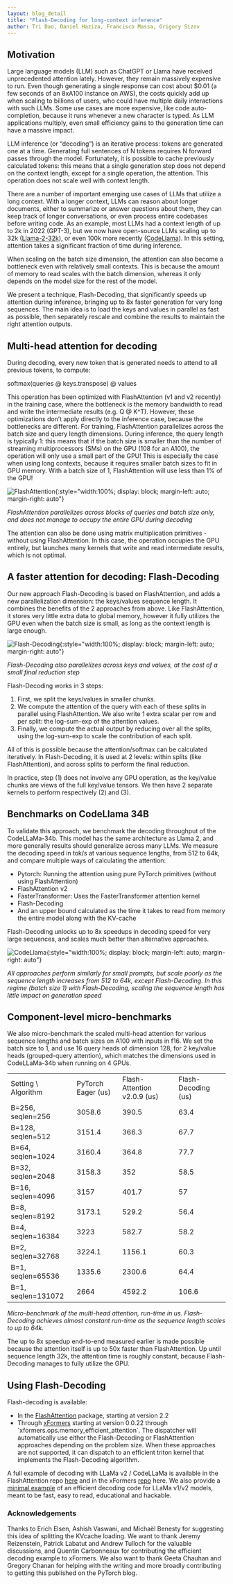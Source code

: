 ```yaml
---
layout: blog_detail
title: "Flash-Decoding for long-context inference"
author: Tri Dao, Daniel Haziza, Francisco Massa, Grigory Sizov
---
```


## Motivation

Large language models (LLM) such as ChatGPT or Llama have received unprecedented attention lately. However, they remain massively expensive to run. Even though generating a single response can cost about $0.01 (a few seconds of an 8xA100 instance on AWS), the costs quickly add up when scaling to billions of users, who could have multiple daily interactions with such LLMs. Some use cases are more expensive, like code auto-completion, because it runs whenever a new character is typed. As LLM applications multiply, even small efficiency gains to the generation time can have a massive impact.

LLM inference (or “decoding”) is an iterative process: tokens are generated one at a time. Generating full sentences of N tokens requires N forward passes through the model. Fortunately, it is possible to cache previously calculated tokens: this means that a single generation step does not depend on the context length, except for a single operation, the attention. This operation does not scale well with context length.

There are a number of important emerging use cases of LLMs that utilize a long context. With a longer context, LLMs can reason about longer documents, either to summarize or answer questions about them, they can keep track of longer conversations, or even process entire codebases before writing code. As an example, most LLMs had a context length of up to 2k in 2022 (GPT-3), but we now have open-source LLMs scaling up to 32k ([Llama-2-32k](https://together.ai/blog/llama-2-7b-32k)), or even 100k more recently ([CodeLlama](https://about.fb.com/news/2023/08/code-llama-ai-for-coding/)). In this setting, attention takes a significant fraction of time during inference.

When scaling on the batch size dimension, the attention can also become a bottleneck even with relatively small contexts. This is because the amount of memory to read scales with the batch dimension, whereas it only depends on the model size for the rest of the model.

We present a technique, Flash-Decoding, that significantly speeds up attention during inference, bringing up to 8x faster generation for very long sequences. The main idea is to load the keys and values in parallel as fast as possible, then separately rescale and combine the results to maintain the right attention outputs.


## Multi-head attention for decoding

During decoding, every new token that is generated needs to attend to all previous tokens, to compute: 

softmax(queries @ keys.transpose) @ values

This operation has been optimized with FlashAttention (v1 and v2 recently) in the training case, where the bottleneck is the memory bandwidth to read and write the intermediate results (e.g. Q @ K^T). However, these optimizations don’t apply directly to the inference case, because the bottlenecks are different. For training, FlashAttention parallelizes across the batch size and query length dimensions. During inference, the query length is typically 1: this means that if the batch size is smaller than the number of streaming multiprocessors (SMs) on the GPU (108 for an A100), the operation will only use a small part of the GPU! This is especially the case when using long contexts, because it requires smaller batch sizes to fit in GPU memory. With a batch size of 1, FlashAttention will use less than 1% of the GPU!

![FlashAttention](/assets/images/Inference_regular_attn.gif){:style="width:100%; display: block; margin-left: auto; margin-right: auto"}

_FlashAttention parallelizes across blocks of queries and batch size only, and does not manage to occupy the entire GPU during decoding_

The attention can also be done using matrix multiplication primitives - without using FlashAttention. In this case, the operation occupies the GPU entirely, but launches many kernels that write and read intermediate results, which is not optimal.


## A faster attention for decoding: Flash-Decoding

Our new approach Flash-Decoding is based on FlashAttention, and adds a new parallelization dimension: the keys/values sequence length. It combines the benefits of the 2 approaches from above. Like FlashAttention, it stores very little extra data to global memory, however it fully utilizes the GPU even when the batch size is small, as long as the context length is large enough.

![Flash-Decoding](/assets/images/inference_splitkv.gif){:style="width:100%; display: block; margin-left: auto; margin-right: auto"}

_Flash-Decoding also parallelizes across keys and values, at the cost of a small final reduction step_

Flash-Decoding works in 3 steps:

1. First, we split the keys/values in smaller chunks.
2. We compute the attention of the query with each of these splits in parallel using FlashAttention. We also write 1 extra scalar per row and per split: the log-sum-exp of the attention values.
3. Finally, we compute the actual output by reducing over all the splits, using the log-sum-exp to scale the contribution of each split.

All of this is possible because the attention/softmax can be calculated iteratively. In Flash-Decoding, it is used at 2 levels: within splits (like FlashAttention), and across splits to perform the final reduction.

In practice, step (1) does not involve any GPU operation, as the key/value chunks are views of the full key/value tensors. We then have 2 separate kernels to perform respectively (2) and (3).


## Benchmarks on CodeLlama 34B

To validate this approach, we benchmark the decoding throughput of the CodeLLaMa-34b. This model has the same architecture as Llama 2, and more generally results should generalize across many LLMs. We measure the decoding speed in tok/s at various sequence lengths, from 512 to 64k, and compare multiple ways of calculating the attention:

- Pytorch: Running the attention using pure PyTorch primitives (without using FlashAttention)
- FlashAttention v2
- FasterTransformer: Uses the FasterTransformer attention kernel
- Flash-Decoding
- And an upper bound calculated as the time it takes to read from memory the entire model along with the KV-cache

Flash-Decoding unlocks up to 8x speedups in decoding speed for very large sequences, and scales much better than alternative approaches.

![CodeLlama](/assets/images/decoding_codellama34b.png){:style="width:100%; display: block; margin-left: auto; margin-right: auto"}

_All approaches perform similarly for small prompts, but scale poorly as the sequence length increases from 512 to 64k, except Flash-Decoding. In this regime (batch size 1) with Flash-Decoding, scaling the sequence length has little impact on generation speed_




## Component-level micro-benchmarks

We also micro-benchmark the scaled multi-head attention for various sequence lengths and batch sizes on A100 with inputs in f16. We set the batch size to 1, and use 16 query heads of dimension 128, for 2 key/value heads (grouped-query attention), which matches the dimensions used in CodeLLaMa-34b when running on 4 GPUs.

|                     |               |                        |                |
| ------------------- | ------------- | ---------------------- | -------------- |
| Setting \ Algorithm | PyTorch Eager (us) | Flash-Attention v2.0.9 (us) | Flash-Decoding (us) |
| B=256, seqlen=256   | 3058.6        | 390.5                  | 63.4           |
| B=128, seqlen=512   | 3151.4        | 366.3                  | 67.7           |
| B=64, seqlen=1024   | 3160.4        | 364.8                  | 77.7           |
| B=32, seqlen=2048   | 3158.3        | 352                    | 58.5           |
| B=16, seqlen=4096   | 3157          | 401.7                  | 57             |
| B=8, seqlen=8192    | 3173.1        | 529.2                  | 56.4           |
| B=4, seqlen=16384   | 3223          | 582.7                  | 58.2           |
| B=2, seqlen=32768   | 3224.1        | 1156.1                 | 60.3           |
| B=1, seqlen=65536   | 1335.6        | 2300.6                 | 64.4           |
| B=1, seqlen=131072  | 2664          | 4592.2                 | 106.6          |

_Micro-benchmark of the multi-head attention, run-time in us. Flash-Decoding achieves almost constant run-time as the sequence length scales to up to 64k._

The up to 8x speedup end-to-end measured earlier is made possible because the attention itself is up to 50x faster than FlashAttention. Up until sequence length 32k, the attention time is roughly constant, because Flash-Decoding manages to fully utilize the GPU.


## Using Flash-Decoding

Flash-decoding is available:

- In the [FlashAttention](https://github.com/Dao-AILab/flash-attention/tree/main) package, starting at version 2.2
- Through [xFormers](https://github.com/facebookresearch/xformers) starting at version 0.0.22 through \`xformers.ops.memory\_efficient\_attention\`. The dispatcher will automatically use either the Flash-Decoding or FlashAttention approaches depending on the problem size. When these approaches are not supported, it can dispatch to an efficient triton kernel that implements the Flash-Decoding algorithm.

A full example of decoding with LLaMa v2 / CodeLLaMa is available in the FlashAttention repo [here](https://github.com/Dao-AILab/flash-attention/tree/main/examples/inference) and in the xFormers [repo](https://github.com/facebookresearch/xformers) here. We also provide a [minimal example](https://github.com/facebookresearch/xformers/tree/main/examples/llama_inference) of an efficient decoding code for LLaMa v1/v2 models, meant to be fast, easy to read, educational and hackable.


### Acknowledgements

Thanks to Erich Elsen, Ashish Vaswani, and Michaël Benesty for suggesting this idea of splitting the KVcache loading. We want to thank Jeremy Reizenstein, Patrick Labatut and Andrew Tulloch for the valuable discussions, and Quentin Carbonneaux for contributing the efficient decoding example to xFormers. We also want to thank Geeta Chauhan and Gregory Chanan for helping with the writing and more broadly contributing to getting this published on the PyTorch blog.
